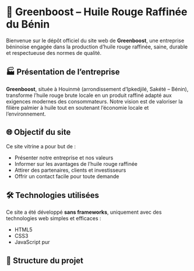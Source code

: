 # 🌴 Greenboost – Huile Rouge Raffinée du Bénin

Bienvenue sur le dépôt officiel du site web de **Greenboost**, une entreprise béninoise engagée dans la production d’huile rouge raffinée, saine, durable et respectueuse des normes de qualité.

## 🏭 Présentation de l’entreprise

**Greenboost**, située à Houinmè (arrondissement d’Ipkedjilé, Sakété – Bénin), transforme l’huile rouge brute locale en un produit raffiné adapté aux exigences modernes des consommateurs. Notre vision est de valoriser la filière palmier à huile tout en soutenant l’économie locale et l’environnement.

## 🌐 Objectif du site

Ce site vitrine a pour but de :

- Présenter notre entreprise et nos valeurs
- Informer sur les avantages de l’huile rouge raffinée
- Attirer des partenaires, clients et investisseurs
- Offrir un contact facile pour toute demande

## 🛠️ Technologies utilisées

Ce site a été développé **sans frameworks**, uniquement avec des technologies web simples et efficaces :

- HTML5
- CSS3
- JavaScript pur

## 📁 Structure du projet
